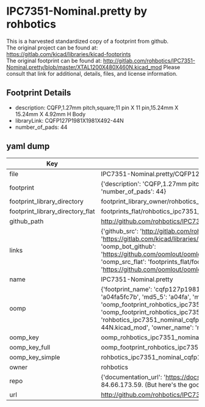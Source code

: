 # IPC7351-Nominal.pretty by rohbotics  
This is a harvested standardized copy of a footprint from github.  
The original project can be found at:  
https://gitlab.com/kicad/libraries/kicad-footprints  
The original footprint can be found at:
http://gitlab.com/rohbotics/IPC7351-Nominal.pretty/blob/master/XTAL1200X480X460N.kicad_mod
Please consult that link for additional, details, files, and license information.  
## Footprint Details
* description: CQFP,1.27mm pitch,square;11 pin X 11 pin,15.24mm X 15.24mm X 4.92mm H Body  
* libraryLink: CQFP127P1981X1981X492-44N  
* number_of_pads: 44  
## yaml dump  
| Key | Value |  
| --- | --- |  
| file | IPC7351-Nominal.pretty/CQFP127P1981X1981X492-44N.kicad_mod |  
| footprint | {'description': 'CQFP,1.27mm pitch,square;11 pin X 11 pin,15.24mm X 15.24mm X 4.92mm H Body', 'libraryLink': 'CQFP127P1981X1981X492-44N', 'number_of_pads': 44} |  
| footprint_library_directory | footprint_library_owner/rohbotics_IPC7351-Nominal.pretty |  
| footprint_library_directory_flat | footprints_flat/rohbotics_ipc7351_nominal_cqfp127p1981x1981x492_44n/working |  
| github_path | http://github.com/rohbotics/IPC7351-Nominal.pretty/blob/master/CQFP127P1981X1981X492-44N.kicad_mod |  
| links | {'github_src': 'http://gitlab.com/rohbotics/IPC7351-Nominal.pretty/blob/master/XTAL1200X480X460N.kicad_mod', 'github_src_repo': 'https://gitlab.com/kicad/libraries/kicad-footprints', 'oomp_bot': 'footprints/rohbotics_ipc7351_nominal_cqfp127p1981x1981x492_44n/working', 'oomp_bot_github': 'https://github.com/oomlout/oomlout_oomp_footprint_bot/tree/main/footprints/rohbotics_ipc7351_nominal_cqfp127p1981x1981x492_44n/working', 'oomp_src_flat': 'footprints_flat/footprints_flat/rohbotics_ipc7351_nominal_cqfp127p1981x1981x492_44n/working', 'oomp_src_flat_github': 'https://github.com/oomlout/oomlout_oomp_footprint_src/tree/main/footprints_flat/rohbotics_ipc7351_nominal_cqfp127p1981x1981x492_44n/working'} |  
| name | IPC7351-Nominal.pretty |  
| oomp | {'footprint_name': 'cqfp127p1981x1981x492_44n', 'library_name': 'ipc7351_nominal', 'md5': 'a04fa5fc7bef31c32a6fd6f6fe334aca', 'md5_10': 'a04fa5fc7b', 'md5_5': 'a04fa', 'md5_6': 'a04fa5', 'oomp_key': 'oomp_rohbotics_ipc7351_nominal_cqfp127p1981x1981x492_44n', 'oomp_key_extra': 'oomp_footprint_rohbotics_ipc7351_nominal_cqfp127p1981x1981x492_44n', 'oomp_key_full': 'oomp_footprint_rohbotics_ipc7351_nominal_cqfp127p1981x1981x492_44n_a04fa5', 'oomp_key_simple': 'rohbotics_ipc7351_nominal_cqfp127p1981x1981x492_44n', 'original_filename': 'IPC7351-Nominal.pretty/CQFP127P1981X1981X492-44N.kicad_mod', 'owner_name': 'rohbotics'} |  
| oomp_key | oomp_rohbotics_ipc7351_nominal_cqfp127p1981x1981x492_44n |  
| oomp_key_full | oomp_footprint_rohbotics_ipc7351_nominal_cqfp127p1981x1981x492_44n |  
| oomp_key_simple | rohbotics_ipc7351_nominal_cqfp127p1981x1981x492_44n |  
| owner | rohbotics |  
| repo | {'documentation_url': 'https://docs.github.com/rest/overview/resources-in-the-rest-api#rate-limiting', 'message': "API rate limit exceeded for 84.66.173.59. (But here's the good news: Authenticated requests get a higher rate limit. Check out the documentation for more details.)"} |  
| url | http://github.com/rohbotics/IPC7351-Nominal.pretty |  

